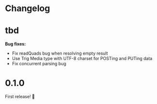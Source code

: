 # Changelog

# tbd

**Bug fixes:**
- Fix readQuads bug when resolving empty result
- Use Trig Media type with UTF-8 charset for POSTing and PUTing data
- Fix concurrent parsing bug

# 0.1.0

First release! :tada:
